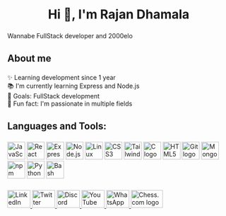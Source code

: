 <h1 align="center">Hi 👋, I'm Rajan Dhamala</h1>

###

<p align="left">Wannabe FullStack developer and 2000elo</p>

###

<h2 align="left">About me</h2>

###

<p align="left">✨ Learning development since 1 year<br>📚 I'm currently learning Express and Node.js<br>🎯 Goals: FullStack development <br>🎲 Fun fact: I'm passionate in multiple fields</p>

###

<h2 align="left">Languages and Tools:</h2>

###

<div align="left">
  <img src="https://cdn.jsdelivr.net/gh/devicons/devicon/icons/javascript/javascript-original.svg" height="40" alt="JavaScript logo"  />

  <img src="https://skillicons.dev/icons?i=react" height="40" alt="React logo"  />

  <img src="https://cdn.jsdelivr.net/gh/devicons/devicon/icons/express/express-original.svg" height="40" alt="Express logo"  />

  <img src="https://cdn.jsdelivr.net/gh/devicons/devicon/icons/nodejs/nodejs-original.svg" height="40" alt="Node.js logo"  />

  <img src="https://cdn.jsdelivr.net/gh/devicons/devicon/icons/linux/linux-original.svg" height="40" alt="Linux logo"  />

  <img src="https://cdn.jsdelivr.net/gh/devicons/devicon/icons/css3/css3-original.svg" height="40" alt="CSS3 logo"  />

  <img src="https://skillicons.dev/icons?i=tailwind" height="40" alt="Tailwind CSS logo"  />

  <img src="https://skillicons.dev/icons?i=c" height="40" alt="C logo"  />

  <img src="https://cdn.jsdelivr.net/gh/devicons/devicon/icons/html5/html5-original.svg" height="40" alt="HTML5 logo"  />

  <img src="https://cdn.jsdelivr.net/gh/devicons/devicon/icons/git/git-original.svg" height="40" alt="Git logo"  />

  <img src="https://cdn.jsdelivr.net/gh/devicons/devicon/icons/mongodb/mongodb-original.svg" height="40" alt="MongoDB logo"  />

  <img src="https://cdn.jsdelivr.net/gh/devicons/devicon/icons/npm/npm-original-wordmark.svg" height="40" alt="npm logo"  />

  <img src="https://cdn.jsdelivr.net/gh/devicons/devicon/icons/python/python-original.svg" height="40" alt="Python logo"  />

  <img src="https://cdn.simpleicons.org/gnubash/4EAA25" height="40" alt="Bash logo"  />
</div>



###

<div align="left">
  <a href="https://linkedin.com/RajanDhamala" target="_blank">
    <img src="https://raw.githubusercontent.com/maurodesouza/profile-readme-generator/master/src/assets/icons/social/linkedin/default.svg" width="52" height="40" alt="LinkedIn logo"  />
  </a>
  <a href="https://twitter.com/RajanDhamala" target="_blank">
    <img src="https://raw.githubusercontent.com/maurodesouza/profile-readme-generator/master/src/assets/icons/social/twitter/default.svg" width="52" height="40" alt="Twitter logo"  />
  </a>
  <a href="https://discord.com/users/RajanDhamala" target="_blank">
    <img src="https://raw.githubusercontent.com/maurodesouza/profile-readme-generator/master/src/assets/icons/social/discord/default.svg" width="52" height="40" alt="Discord logo"  />
  </a>
  <a href="https://youtube.com/c/RajanDhamala" target="_blank">
    <img src="https://raw.githubusercontent.com/maurodesouza/profile-readme-generator/master/src/assets/icons/social/youtube/default.svg" width="52" height="40" alt="YouTube logo"  />
  </a>
  <a href="https://wa.me/1234567890" target="_blank">
    <img src="https://raw.githubusercontent.com/maurodesouza/profile-readme-generator/master/src/assets/icons/social/whatsapp/default.svg" width="52" height="40" alt="WhatsApp logo"  />
  </a>
  <a href="https://chess.com/member/RajanDhamala" target="_blank">
    <img src="https://images.chesscomfiles.com/uploads/v1/images_users/tiny_mce/PedroPinhata/phpNgJfyb.png" width="72" height="40" alt="Chess.com logo"  />
  </a>
</div>

###

###
